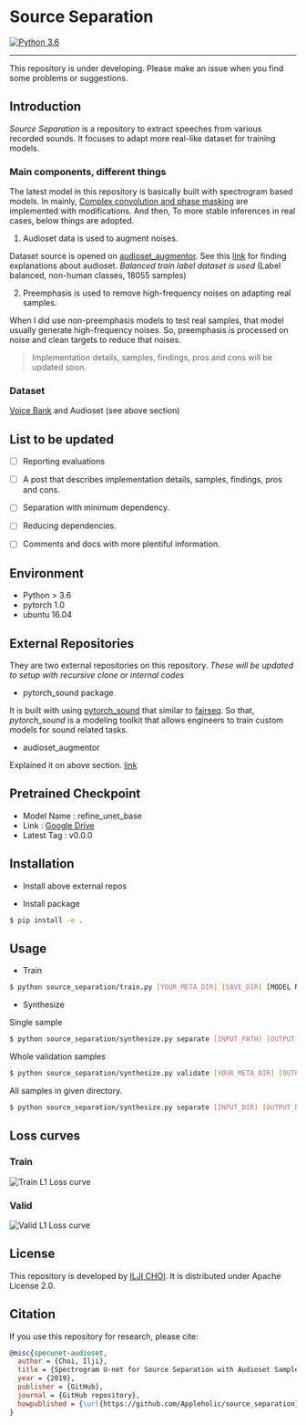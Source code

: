 # Source Separation

[![Python 3.6](https://img.shields.io/badge/python-3.6-blue.svg)](https://www.python.org/downloads/release/python-360/)

---

This repository is under developing. Please make an issue when you find some problems or suggestions.


## Introduction

*Source Separation* is a repository to extract speeches from various recorded sounds.
It focuses to adapt more real-like dataset for training models.

### Main components, different things

The latest model in this repository is basically built with spectrogram based models.
In mainly, [Complex convolution and phase masking](https://arxiv.org/abs/1903.03107) are implemented with modifications.
And then, To more stable inferences in real cases, below things are adopted.

1. Audioset data is used to augment noises.

Dataset source is opened on [audioset_augmentor](https://github.com/AppleHolic/audioset_augmentor).
See this [link](https://research.google.com/audioset/download.html) for finding explanations about audioset.
*Balanced train label dataset is used* (Label balanced, non-human classes, 18055 samples)

2. Preemphasis is used to remove high-frequency noises on adapting real samples.

When I did use non-preemphasis models to test real samples, that model usually generate high-frequency noises.
So, preemphasis is processed on noise and clean targets to reduce that noises.

> Implementation details, samples, findings, pros and cons will be updated soon.

### Dataset

[Voice Bank](https://datashare.is.ed.ac.uk/handle/10283/1942) and Audioset (see above section)


## List to be updated

- [ ] Reporting evaluations
- [ ] A post that describes implementation details, samples, findings, pros and cons.
- [ ] Separation with minimum dependency.
- [ ] Reducing dependencies.
- [ ] Comments and docs with more plentiful information.


## Environment

- Python > 3.6
- pytorch 1.0
- ubuntu 16.04


## External Repositories

They are two external repositories on this repository.
*These will be updated to setup with recursive clone or internal codes*

- pytorch_sound package

It is built with using [pytorch_sound](https://github.com/AppleHolic/pytorch_sound) that similar to [fairseq](https://github.com/pytorch/fairseq).
So that, *pytorch_sound* is a modeling toolkit that allows engineers to train custom models for sound related tasks.

- audioset_augmentor

Explained it on above section. [link](https://github.com/AppleHolic/audioset_augmentor)


## Pretrained Checkpoint

- Model Name : refine_unet_base
- Link : [Google Drive](https://drive.google.com/drive/folders/1U71LnB0yMbS-nRDloEtvisKX5b2CnHHe?usp=sharing)
- Latest Tag : v0.0.0


## Installation

- Install above external repos

- Install package

```bash
$ pip install -e .
```

## Usage

- Train

```bash
$ python source_separation/train.py [YOUR_META_DIR] [SAVE_DIR] [MODEL NAME, see settings.py] [SAVE_PREFIX] [[OTHER OPTIONS...]]
```

- Synthesize

Single sample

```bash
$ python source_separation/synthesize.py separate [INPUT_PATH] [OUTPUT_PATH] [MODEL NAME] [PRETRAINED_PATH] [[OTHER OPTIONS...]]
```


Whole validation samples

```bash
$ python source_separation/synthesize.py validate [YOUR_META_DIR] [OUTPUT_DIR] [MODEL NAME] [PRETRAINED_PATH] [[OTHER OPTIONS...]]
```


All samples in given directory.

```bash
$ python source_separation/synthesize.py separate [INPUT_DIR] [OUTPUT_DIR] [MODEL NAME] [PRETRAINED_PATH] [[OTHER OPTIONS...]]
```


## Loss curves

### Train

![Train L1 Loss curve](./assets/imgs/train_curve.png)

### Valid

![Valid L1 Loss curve](./assets/imgs/validate_curve.png)


## License

This repository is developed by [ILJI CHOI](https://github.com/Appleholic).  It is distributed under Apache License 2.0.


## Citation

If you use this repository for research, please cite:

```bibtex
@misc{specunet-audioset,
  author = {Choi, Ilji},
  title = {Spectrogram U-net for Source Separation with Audioset Samples},
  year = {2019},
  publisher = {GitHub},
  journal = {GitHub repository},
  howpublished = {\url{https://github.com/Appleholic/source_separation}}
}
```

